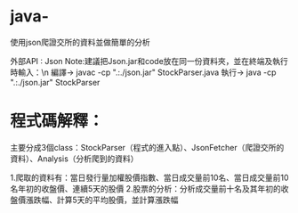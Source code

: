 # java-
使用json爬證交所的資料並做簡單的分析

外部API : Json
Note:建議把Json.jar和code放在同一份資料夾，並在終端及執行時輸入：\n
編譯-> javac -cp ".:./json.jar" StockParser.java 
執行-> java -cp ".:./json.jar" StockParser  

# 程式碼解釋：
主要分成3個class：StockParser（程式的進入點）、JsonFetcher（爬證交所的資料）、Analysis（分析爬到的資料）

1.爬取的資料有：當日發行量加權股價指數、當日成交量前10名、當日成交量前10名年初的收盤價、連續5天的股價
2.股票的分析：分析成交量前十名及其年初的收盤價漲跌幅、計算5天的平均股價，並計算漲跌幅
